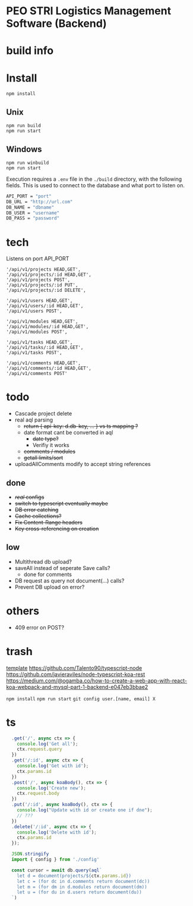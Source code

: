# PEO STRI Logistics Management Software (Backend)

# build info

# Install

```
npm install
```

## Unix

```
npm run build
npm run start
```

## Windows

```
npm run winbuild
npm run start
```

Execution requires a ```.env``` file in the ```./build``` directory, with the following fields. This is used to connect to the database and what port to listen on.

```bash
API_PORT = "port"
DB_URL = "http://url.com"
DB_NAME = "dbname"
DB_USER = "username"
DB_PASS = "password"
```

# tech

Listens on port API_PORT

```
'/api/v1/projects HEAD,GET',
'/api/v1/projects/:id HEAD,GET',
'/api/v1/projects POST',
'/api/v1/projects/:id PUT',
'/api/v1/projects/:id DELETE',

'/api/v1/users HEAD,GET',
'/api/v1/users/:id HEAD,GET',
'/api/v1/users POST',

'/api/v1/modules HEAD,GET',
'/api/v1/modules/:id HEAD,GET',
'/api/v1/modules POST',

'/api/v1/tasks HEAD,GET',
'/api/v1/tasks/:id HEAD,GET',
'/api/v1/tasks POST',

'/api/v1/comments HEAD,GET',
'/api/v1/comments/:id HEAD,GET',
'/api/v1/comments POST'
```

# todo

- Cascade project delete
- real aql parsing
  - ~~return { api-key: d.db-key, ... } vs ts mapping ?~~
  - date format cant be converted in aql
    - ~~date type?~~
    - Verifiy it works
  - ~~comments / modules~~
  - ~~getall limits/sort~~
- uploadAllComments modify to accept string references

## done

- ~~*real* configs~~
- ~~switch to typescript eventually maybe~~
- ~~DB error catching~~
- ~~Cache collections?~~
- ~~Fix Content-Range headers~~
- ~~Key cross-referencing on creation~~

## low

- Multithread db upload?
- saveAll instead of seperate Save calls?
  - done for comments
- DB request as query not document(...) calls?
- Prevent DB upload on error?

# others

- 409 error on POST?

# trash

[template](https://github.com/tonyghiani/koa-template)
https://github.com/Talento90/typescript-node
https://github.com/javieraviles/node-typescript-koa-rest
https://medium.com/@ogamba.co/how-to-create-a-web-app-with-react-koa-webpack-and-mysql-part-1-backend-e047eb3bbae2

```npm install```
```npm run start```
```git config user.[name, email] X```

# ts
```typescript
  .get('/', async ctx => {
    console.log('Get all');
    ctx.request.query
  })
  .get('/:id', async ctx => {
    console.log('Get with id');
    ctx.params.id
  })
  .post('/', async koaBody(), ctx => {
    console.log('Create new');
    ctx.request.body
  })
  .put('/:id', async koaBody(), ctx => {
    console.log("Update with id or create one if dne");
    // ???
  })
  .delete('/:id', async ctx => {
    console.log('Delete with id');
    ctx.params.id
  });

  JSON.stringify
  import { config } from './config'

  const cursor = await db.query(aql`
    let d = document(projects/${ctx.params.id})
    let c = (for dc in d.comments return document(dc))
    let m = (for dm in d.modules return document(dm))
    let u = (for du in d.users return document(du))
  `)
```
